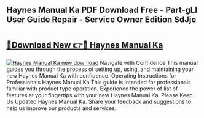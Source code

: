 ## Haynes Manual Ka PDF Download Free - Part-gLl User Guide Repair - Service Owner Edition SdJje

# <h2><a href="http://bc70676.oget.top/?id=Haynes+Manual+Ka">🔗Download New 👉🔴 Haynes Manual Ka</a></h2>

[![Haynes Manual Ka new download](https://i.imgur.com/5g1atiW.png)](http://bc70676.oget.top/?id=Haynes+Manual+Ka)
Navigate with Confidence This manual guides you through the process of setting up, using, and maintaining your new Haynes Manual Ka with confidence. Operating Instructions for Professionals Haynes Manual Ka This guide is intended for professionals familiar with product type operation. Experience the power of list of features at your fingertips with your new Haynes Manual Ka. Please Keep Us Updated Haynes Manual Ka. Share your feedback and suggestions to help us improve our products and services.
